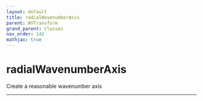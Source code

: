 ```yaml
---
layout: default
title: radialWavenumberAxis
parent: WVTransform
grand_parent: Classes
nav_order: 142
mathjax: true
---
```


#  radialWavenumberAxis

Create a reasonable wavenumber axis


---

